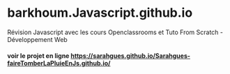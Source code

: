 # barkhoum.Javascript.github.io
Révision Javascript avec les cours Openclassrooms et Tuto  From Scratch - Développement Web
#### voir le projet en ligne https://sarahgues.github.io/Sarahgues-faireTomberLaPluieEnJs.github.io/
